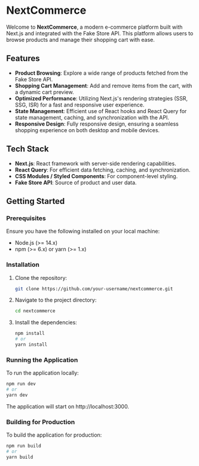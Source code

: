 # NextCommerce

Welcome to **NextCommerce**, a modern e-commerce platform built with Next.js and integrated with the Fake Store API. This platform allows users to browse products and manage their shopping cart with ease.

## Features

- **Product Browsing**: Explore a wide range of products fetched from the Fake Store API.
- **Shopping Cart Management**: Add and remove items from the cart, with a dynamic cart preview.
- **Optimized Performance**: Utilizing Next.js's rendering strategies (SSR, SSG, ISR) for a fast and responsive user experience.
- **State Management**: Efficient use of React hooks and React Query for state management, caching, and synchronization with the API.
- **Responsive Design**: Fully responsive design, ensuring a seamless shopping experience on both desktop and mobile devices.

## Tech Stack

- **Next.js**: React framework with server-side rendering capabilities.
- **React Query**: For efficient data fetching, caching, and synchronization.
- **CSS Modules / Styled Components**: For component-level styling.
- **Fake Store API**: Source of product and user data.

## Getting Started

### Prerequisites

Ensure you have the following installed on your local machine:

- Node.js (>= 14.x)
- npm (>= 6.x) or yarn (>= 1.x)

### Installation

1. Clone the repository:

   ```bash
   git clone https://github.com/your-username/nextcommerce.git
   ```
2. Navigate to the project directory:

   ```bash
   cd nextcommerce
   ```
3. Install the dependencies:

   ```bash
   npm install
   # or
   yarn install
   ```
### Running the Application

To run the application locally:

   ```bash
   npm run dev
   # or
   yarn dev
   ```
   The application will start on http://localhost:3000.

### Building for Production
To build the application for production:

   ```bash
   npm run build
   # or
   yarn build
   ```

